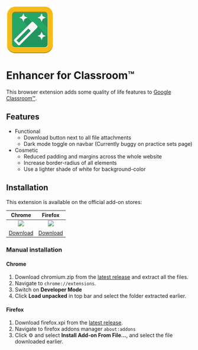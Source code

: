<img src="images/128.png">

# Enhancer for Classroom™

This browser extension adds some quality of life features to [Google Classroom™](https://classroom.google.com/).

## Features

- Functional
  - Download button next to all file attachments
  - Dark mode toggle on navbar (Currently buggy on practice sets page)
- Cosmetic
  - Reduced padding and margins across the whole website
  - Increase border-radius of all elements
  - Use a lighter shade of white for background-color

## Installation

This extension is available on the official add-on stores:

|Chrome|Firefox|
|:---:|:---:|
|<a href="https://chrome.google.com/webstore/detail/nbijdallbnpfkkglpdepfjdlelflfkdc"><img src="https://upload.wikimedia.org/wikipedia/commons/e/e1/Google_Chrome_icon_%28February_2022%29.svg" height="64"></a>|<a href="https://addons.mozilla.org/en-US/firefox/addon/gcr-enhancer/"><img src="https://upload.wikimedia.org/wikipedia/commons/a/a0/Firefox_logo%2C_2019.svg" width="64"></a>|
|[Download](https://chrome.google.com/webstore/detail/nbijdallbnpfkkglpdepfjdlelflfkdc)|[Download](https://addons.mozilla.org/en-US/firefox/addon/gcr-enhancer/)|

### Manual installation

#### Chrome

1. Download chromium.zip from the [latest release](https://github.com/saikat0511/GCR-quick-download-button/releases/latest) and extract all the files.
2. Navigate to `chrome://extensions`. 
3. Switch on **Developer Mode**
4. Click **Load unpacked** in top bar and select the folder extracted earlier.

#### Firefox

1. Download firefox.xpi from the [latest release](https://github.com/saikat0511/GCR-quick-download-button/releases/latest).
2. Navigate to firefox addons manager `about:addons`
3. Click ⚙ and select **Install Add-on From File...**, and select the file downloaded  earlier.
